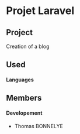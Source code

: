 # Projet Laravel

## Project

Creation of a blog

## Used 


#### Languages


## Members
#### Developement
* Thomas BONNELYE
